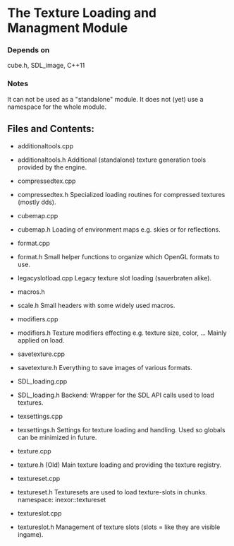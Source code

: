 # The Texture Loading and Managment Module

### Depends on 
cube.h, SDL_image, C++11

### Notes
It can not be used as a "standalone" module.
It does not (yet) use a namespace for the whole module.

## Files and Contents:

* additionaltools.cpp
* additionaltools.h
 Additional (standalone) texture generation tools provided by the engine.
 
* compressedtex.cpp
* compressedtex.h
 Specialized loading routines for compressed textures (mostly dds).
 
* cubemap.cpp
* cubemap.h
 Loading of environment maps e.g. skies or for reflections.
 
* format.cpp
* format.h
 Small helper functions to organize which OpenGL formats to use.
 
* legacyslotload.cpp
 Legacy texture slot loading (sauerbraten alike).
 
* macros.h
* scale.h
 Small headers with some widely used macros.
 
* modifiers.cpp
* modifiers.h
 Texture modifiers effecting e.g. texture size, color, ... Mainly applied on load.
 
* savetexture.cpp
* savetexture.h
 Everything to save images of various formats.
 
* SDL_loading.cpp
* SDL_loading.h
 Backend: Wrapper for the SDL API calls used to load textures.
 
* texsettings.cpp
* texsettings.h
 Settings for texture loading and handling. Used so globals can be minimized in future.
 
* texture.cpp
* texture.h
  (Old) Main texture loading and providing the texture registry.

* textureset.cpp
* textureset.h
  Texturesets are used to load texture-slots in chunks.
  namespace: inexor::textureset
 
* textureslot.cpp
* textureslot.h
  Management of texture slots (slots = like they are visible ingame).

